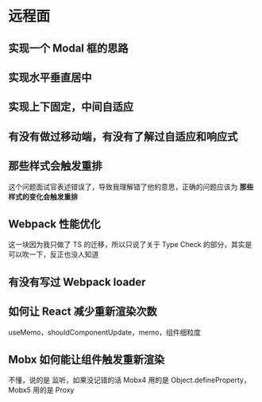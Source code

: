 # 远程面

## 实现一个 Modal 框的思路



## 实现水平垂直居中



## 实现上下固定，中间自适应



## 有没有做过移动端，有没有了解过自适应和响应式



## 那些样式会触发重排

这个问题面试官表述错误了，导致我理解错了他的意思，正确的问题应该为 **那些样式的变化会触发重排**



## Webpack 性能优化

这一块因为我只做了 TS 的迁移，所以只说了关于 Type Check 的部分，其实是可以吹一下，反正也没人知道



## 有没有写过 Webpack loader



## 如何让 React 减少重新渲染次数

useMemo，shouldComponentUpdate，memo，组件细粒度



## Mobx 如何能让组件触发重新渲染

不懂，说的是 监听，如果没记错的话 Mobx4 用的是 Object.defineProperty，Mobx5 用的是 Proxy





